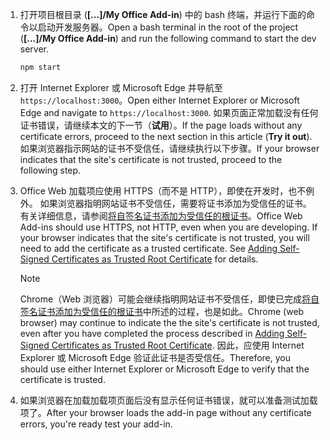 1. <span data-ttu-id="378f2-101">打开项目根目录 (**[...]/My Office Add-in**) 中的 bash 终端，并运行下面的命令以启动开发服务器。</span><span class="sxs-lookup"><span data-stu-id="378f2-101">Open a bash terminal in the root of the project (**[...]/My Office Add-in**) and run the following command to start the dev server.</span></span>

    ```bash
    npm start
    ```

2. <span data-ttu-id="378f2-102">打开 Internet Explorer 或 Microsoft Edge 并导航至 `https://localhost:3000`。</span><span class="sxs-lookup"><span data-stu-id="378f2-102">Open either Internet Explorer or Microsoft Edge and navigate to `https://localhost:3000`.</span></span> <span data-ttu-id="378f2-103">如果页面正常加载没有任何证书错误，请继续本文的下一节（**试用**）。</span><span class="sxs-lookup"><span data-stu-id="378f2-103">If the page loads without any certificate errors, proceed to the next section in this article (**Try it out**).</span></span> <span data-ttu-id="378f2-104">如果浏览器指示网站的证书不受信任，请继续执行以下步骤。</span><span class="sxs-lookup"><span data-stu-id="378f2-104">If your browser indicates that the site's certificate is not trusted, proceed to the following step.</span></span>

3. <span data-ttu-id="378f2-p102">Office Web 加载项应使用 HTTPS（而不是 HTTP），即使在开发时，也不例外。 如果浏览器指明网站证书不受信任，需要将证书添加为受信任的证书。 有关详细信息，请参阅[将自签名证书添加为受信任的根证书](https://github.com/OfficeDev/generator-office/blob/master/src/docs/ssl.md)。</span><span class="sxs-lookup"><span data-stu-id="378f2-p102">Office Web Add-ins should use HTTPS, not HTTP, even when you are developing. If your browser indicates that the site's certificate is not trusted, you will need to add the certificate as a trusted certificate. See [Adding Self-Signed Certificates as Trusted Root Certificate](https://github.com/OfficeDev/generator-office/blob/master/src/docs/ssl.md) for details.</span></span>

    > [!NOTE]
    > <span data-ttu-id="378f2-108">Chrome（Web 浏览器）可能会继续指明网站证书不受信任，即使已完成[将自签名证书添加为受信任的根证书](https://github.com/OfficeDev/generator-office/blob/master/src/docs/ssl.md)中所述的过程，也是如此。</span><span class="sxs-lookup"><span data-stu-id="378f2-108">Chrome (web browser) may continue to indicate the the site's certificate is not trusted, even after you have completed the process described in [Adding Self-Signed Certificates as Trusted Root Certificate](https://github.com/OfficeDev/generator-office/blob/master/src/docs/ssl.md).</span></span> <span data-ttu-id="378f2-109">因此，应使用 Internet Explorer 或 Microsoft Edge 验证此证书是否受信任。</span><span class="sxs-lookup"><span data-stu-id="378f2-109">Therefore, you should use either Internet Explorer or Microsoft Edge to verify that the certificate is trusted.</span></span> 

4. <span data-ttu-id="378f2-110">如果浏览器在加载加载项页面后没有显示任何证书错误，就可以准备测试加载项了。</span><span class="sxs-lookup"><span data-stu-id="378f2-110">After your browser loads the add-in page without any certificate errors, you're ready test your add-in.</span></span>
